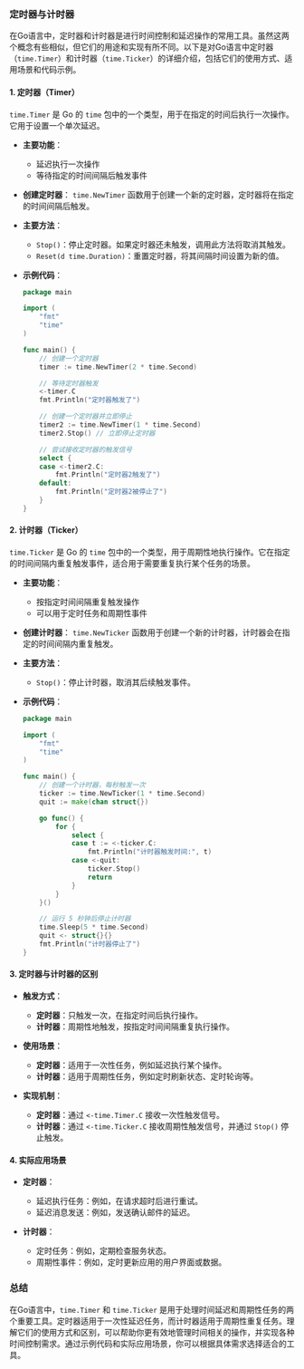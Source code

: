 ### 定时器与计时器

在Go语言中，定时器和计时器是进行时间控制和延迟操作的常用工具。虽然这两个概念有些相似，但它们的用途和实现有所不同。以下是对Go语言中定时器（`time.Timer`）和计时器（`time.Ticker`）的详细介绍，包括它们的使用方式、适用场景和代码示例。

#### 1. 定时器（Timer）

`time.Timer` 是 Go 的 `time` 包中的一个类型，用于在指定的时间后执行一次操作。它用于设置一个单次延迟。

- **主要功能**：
  - 延迟执行一次操作
  - 等待指定的时间间隔后触发事件

- **创建定时器**：
  `time.NewTimer` 函数用于创建一个新的定时器，定时器将在指定的时间间隔后触发。

- **主要方法**：
  - `Stop()`：停止定时器。如果定时器还未触发，调用此方法将取消其触发。
  - `Reset(d time.Duration)`：重置定时器，将其间隔时间设置为新的值。

- **示例代码**：

  ```go
  package main

  import (
      "fmt"
      "time"
  )

  func main() {
      // 创建一个定时器
      timer := time.NewTimer(2 * time.Second)

      // 等待定时器触发
      <-timer.C
      fmt.Println("定时器触发了")

      // 创建一个定时器并立即停止
      timer2 := time.NewTimer(1 * time.Second)
      timer2.Stop() // 立即停止定时器

      // 尝试接收定时器的触发信号
      select {
      case <-timer2.C:
          fmt.Println("定时器2触发了")
      default:
          fmt.Println("定时器2被停止了")
      }
  }
  ```

#### 2. 计时器（Ticker）

`time.Ticker` 是 Go 的 `time` 包中的一个类型，用于周期性地执行操作。它在指定的时间间隔内重复触发事件，适合用于需要重复执行某个任务的场景。

- **主要功能**：
  - 按指定时间间隔重复触发操作
  - 可以用于定时任务和周期性事件

- **创建计时器**：
  `time.NewTicker` 函数用于创建一个新的计时器，计时器会在指定的时间间隔内重复触发。

- **主要方法**：
  - `Stop()`：停止计时器，取消其后续触发事件。

- **示例代码**：

  ```go
  package main

  import (
      "fmt"
      "time"
  )

  func main() {
      // 创建一个计时器，每秒触发一次
      ticker := time.NewTicker(1 * time.Second)
      quit := make(chan struct{})

      go func() {
          for {
              select {
              case t := <-ticker.C:
                  fmt.Println("计时器触发时间:", t)
              case <-quit:
                  ticker.Stop()
                  return
              }
          }
      }()

      // 运行 5 秒钟后停止计时器
      time.Sleep(5 * time.Second)
      quit <- struct{}{}
      fmt.Println("计时器停止了")
  }
  ```

#### 3. 定时器与计时器的区别

- **触发方式**：
  - **定时器**：只触发一次，在指定时间后执行操作。
  - **计时器**：周期性地触发，按指定时间间隔重复执行操作。

- **使用场景**：
  - **定时器**：适用于一次性任务，例如延迟执行某个操作。
  - **计时器**：适用于周期性任务，例如定时刷新状态、定时轮询等。

- **实现机制**：
  - **定时器**：通过 `<-time.Timer.C` 接收一次性触发信号。
  - **计时器**：通过 `<-time.Ticker.C` 接收周期性触发信号，并通过 `Stop()` 停止触发。

#### 4. 实际应用场景

- **定时器**：
  - 延迟执行任务：例如，在请求超时后进行重试。
  - 延迟消息发送：例如，发送确认邮件的延迟。

- **计时器**：
  - 定时任务：例如，定期检查服务状态。
  - 周期性事件：例如，定时更新应用的用户界面或数据。

### 总结

在Go语言中，`time.Timer` 和 `time.Ticker` 是用于处理时间延迟和周期性任务的两个重要工具。定时器适用于一次性延迟任务，而计时器适用于周期性重复任务。理解它们的使用方式和区别，可以帮助你更有效地管理时间相关的操作，并实现各种时间控制需求。通过示例代码和实际应用场景，你可以根据具体需求选择适合的工具。